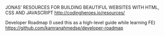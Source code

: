 JONAS' RESOURCES FOR BUILDING BEAUTIFUL WEBSITES WITH HTML, CSS AND JAVASCRIPT
http://codingheroes.io/resources/

Developer Roadmap (I used this as a high-level guide while learning FE)
https://github.com/kamranahmedse/developer-roadmap